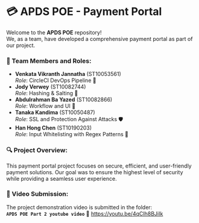 # 💳 APDS POE - Payment Portal

Welcome to the **APDS POE** repository!  
We, as a team, have developed a comprehensive payment portal as part of our project. 

### 👥 Team Members and Roles:
- **Venkata Vikranth Jannatha** (ST10053561)  
  *Role*: CircleCI DevOps Pipeline 🚀
- **Jody Verwey** (ST10082744)  
  *Role*: Hashing & Salting 🔐
- **Abdulrahman Ba Yazed** (ST10082866)  
  *Role*: Workflow and UI 🎨
- **Tanaka Kandima** (ST10050487)  
  *Role*: SSL and Protection Against Attacks 🛡️
- **Han Hong Chen** (ST10190203)  
  *Role*: Input Whitelisting with Regex Patterns 📝

### 🔍 Project Overview:
This payment portal project focuses on secure, efficient, and user-friendly payment solutions. Our goal was to ensure the highest level of security while providing a seamless user experience.

### 🎥 Video Submission:
The project demonstration video is submitted in the folder:  
**`APDS POE Part 2 youtube video`** 📂
https://youtu.be/4qCIh8BJiIk


